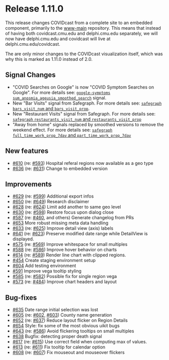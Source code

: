 # Release 1.11.0

This release changes COVIDcast from a complete site to an embedded component, primarily to the [www-main](https://github.com/cmu-delphi/www-covidcast) repository. This means that instead of having both covidcast.cmu.edu and delphi.cmu.edu separately, we will now have delphi.cmu.edu and covidcast will live at delphi.cmu.edu/covidcast.

The are only minor changes to the COVIDcast visualization itself, which was why this is marked as 1.11.0 instead of 2.0.

## Signal Changes

- "COVID Searches on Google" is now "COVID Symptom Searches on Google". For more details see: [`google-symptoms` `sum_anosmia_ageusia_smoothed_search`](https://cmu-delphi.github.io/delphi-epidata/api/covidcast-signals/google-symptoms.html) signal.
- New "Bar Visits" signal from Safegraph. For more details see: [`safegraph` `bars_visit_num` and `bars_visit_prop`](https://cmu-delphi.github.io/delphi-epidata/api/covidcast-signals/safegraph.html#safegraph-weekly-patterns).
- New "Restaurant Visits" signal from Safegraph. For more details see: [`safegraph` `restaurants_visit_num` and `restaurants_visit_prop`](https://cmu-delphi.github.io/delphi-epidata/api/covidcast-signals/safegraph.html#safegraph-weekly-patterns)
- "Away from home" signals replaced by smoothed versions to remove the weekend effect. For more details see: [`safegraph` `full_time_work_prop_7dav` and `part_time_work_prop_7dav`](https://cmu-delphi.github.io/delphi-epidata/api/covidcast-signals/safegraph.html#safegraph-social-distancing-metrics)

## New features

- [#610](https://github.com/cmu-delphi/www-covidcast/pull/610) (re: [#593](https://github.com/cmu-delphi/www-covidcast/issues/593)) Hospital referal regions now available as a geo type
- [#636](https://github.com/cmu-delphi/www-covidcast/pull/636) (re: [#631](https://github.com/cmu-delphi/www-covidcast/issues/631)) Change to embedded version

## Improvements

- [#629](https://github.com/cmu-delphi/www-covidcast/pull/629) (re: [#599](https://github.com/cmu-delphi/www-covidcast/issues/599)) Additional export infos
- [#650](https://github.com/cmu-delphi/www-covidcast/pull/650) (re: [#649](https://github.com/cmu-delphi/www-covidcast/issues/649)) Research disclaimer
- [#628](https://github.com/cmu-delphi/www-covidcast/pull/628) (re: [#624](https://github.com/cmu-delphi/www-covidcast/issues/624)) Limit add another to same geo level
- [#630](https://github.com/cmu-delphi/www-covidcast/pull/630) (re: [#598](https://github.com/cmu-delphi/www-covidcast/issues/598)) Restore focus upon dialog close
- [#587](https://github.com/cmu-delphi/www-covidcast/pull/587) (re: [#460](https://github.com/cmu-delphi/www-covidcast/issues/460), and others) Generate changelog from PRs
- [#653](https://github.com/cmu-delphi/www-covidcast/pull/653) More robust missing meta data handling
- [#633](https://github.com/cmu-delphi/www-covidcast/pull/633) (re: [#625](https://github.com/cmu-delphi/www-covidcast/issues/625)) Improve detail view (axis) labels
- [#641](https://github.com/cmu-delphi/www-covidcast/pull/641) (re: [#623](https://github.com/cmu-delphi/www-covidcast/issues/623)) Preserve modified date range while DetailView is displayed.
- [#575](https://github.com/cmu-delphi/www-covidcast/pull/575) (re: [#569](https://github.com/cmu-delphi/www-covidcast/issues/569)) Improve whitespace for small multiples
- [#588](https://github.com/cmu-delphi/www-covidcast/pull/588) (re: [#586](https://github.com/cmu-delphi/www-covidcast/issues/586)) Improve hover behavior on charts
- [#614](https://github.com/cmu-delphi/www-covidcast/pull/614) (re: [#589](https://github.com/cmu-delphi/www-covidcast/issues/589)) Render line chart with clipped regions.
- [#454](https://github.com/cmu-delphi/www-covidcast/pull/454) Create staging environment setup
- [#604](https://github.com/cmu-delphi/www-covidcast/pull/604) Add testing environment
- [#591](https://github.com/cmu-delphi/www-covidcast/pull/591) Improve vega tooltip styling
- [#585](https://github.com/cmu-delphi/www-covidcast/pull/585) (re: [#582](https://github.com/cmu-delphi/www-covidcast/issues/582)) Possible fix for single region vega
- [#573](https://github.com/cmu-delphi/www-covidcast/pull/573) (re: [#484](https://github.com/cmu-delphi/www-covidcast/issues/484)) Improve chart headers and layout

## Bug-fixes

- [#635](https://github.com/cmu-delphi/www-covidcast/pull/635) Date range initial selection was lost
- [#605](https://github.com/cmu-delphi/www-covidcast/pull/605) (re: [#602](https://github.com/cmu-delphi/www-covidcast/issues/602), [#603](https://github.com/cmu-delphi/www-covidcast/issues/603)) County name generation
- [#652](https://github.com/cmu-delphi/www-covidcast/pull/652) (re: [#637](https://github.com/cmu-delphi/www-covidcast/issues/637)) Reduce layout flicker on Region Details
- [#654](https://github.com/cmu-delphi/www-covidcast/pull/654) Style: fix some of the most obvious uikit bugs
- [#643](https://github.com/cmu-delphi/www-covidcast/pull/643) (re: [#586](https://github.com/cmu-delphi/www-covidcast/issues/586)) Avoid flickering tooltips on small multiples
- [#638](https://github.com/cmu-delphi/www-covidcast/pull/638) Bugfix: detecting proper death signal
- [#617](https://github.com/cmu-delphi/www-covidcast/pull/617) (re: [#615](https://github.com/cmu-delphi/www-covidcast/issues/615)) Use correct field when computing max of values.
- [#613](https://github.com/cmu-delphi/www-covidcast/pull/613) (re: [#611](https://github.com/cmu-delphi/www-covidcast/issues/611)) Fix tooltip for calendar option
- [#608](https://github.com/cmu-delphi/www-covidcast/pull/608) (re: [#607](https://github.com/cmu-delphi/www-covidcast/issues/607)) Fix mouseout and mouseover flickers
